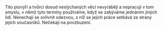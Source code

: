 Tito pionýři a tvůrci dosud neslýchaných věcí nevyrábějí a nepracují v tom smyslu, v němž tyto termíny používáme, když se zabýváme jednáním jiných lidí. Nenechají se ovlivnit odezvou, s níž se jejich práce setkává ze strany jejich současníků. Nečekají na povzbuzení.